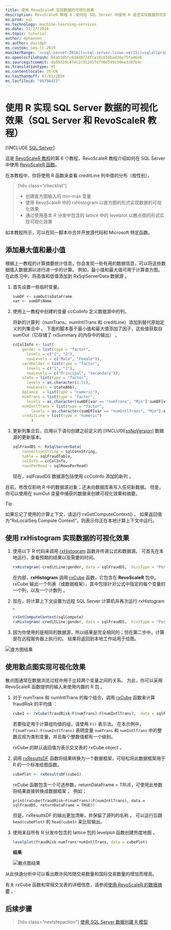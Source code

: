 ```yaml
---
title: 使用 RevoScaleR 实现数据的可视化效果
description: RevoScaleR 教程 6：如何在 SQL Server 中使用 R 语言实现数据的可视化效果。
ms.prod: sql
ms.technology: machine-learning-services
ms.date: 11/27/2018
ms.topic: tutorial
author: dphansen
ms.author: davidph
ms.custom: seo-lt-2019
monikerRange: '>=sql-server-2016||>=sql-server-linux-ver15||=sqlallproducts-allversions'
ms.openlocfilehash: 04ab3d5fc6d4d877dfca18c650bad16e75fa46e8
ms.sourcegitcommit: da88320c474c1c9124574f90d549c50ee3387b4c
ms.translationtype: HT
ms.contentlocale: zh-CN
ms.lasthandoff: 07/01/2020
ms.locfileid: "85756423"
---
```

#  <a name="visualize-sql-server-data-using-r-sql-server-and-revoscaler-tutorial"></a>使用 R 实现 SQL Server 数据的可视化效果（SQL Server 和 RevoScaleR 教程）
 [!INCLUDE [SQL Server](../../includes/applies-to-version/sqlserver.md)]

这是 [RevoScaleR 教程](deepdive-data-science-deep-dive-using-the-revoscaler-packages.md)的第 6 个教程，RevoScaleR 教程介绍如何在 SQL Server 中使用 [RevoScaleR 函数](https://docs.microsoft.com/machine-learning-server/r-reference/revoscaler/revoscaler)。

在本教程中，你将使用 R 函数来查看 creditLine  列中值的分布（按性别）。

> [!div class="checklist"]
> * 创建直方图输入的 min-max 变量
> * 使用 RevoScaleR 中的 rxHistogram 以直方图的形式实现数据的可视化效果  
> * 通过使用基本 R 分发中包含的 lattice 中的 levelplot 以散点图的形式实现可视化效果  

如本教程所示，可以在同一脚本中合并开放源代码和 Microsoft 特定函数。

## <a name="add-maximum-and-minimum-values"></a>添加最大值和最小值

根据上一教程的计算摘要统计信息，你会发现一些有用的数据信息，可以将这些数据插入数据源以进行进一步的计算。 例如，最小值和最大值可用于计算直方图。 在此练习中，将高值和低值添加到 RxSqlServerData 数据源  。

1. 首先设置一些临时变量。
  
    ```R
    sumDF <- sumOut$sDataFrame
    var <- sumDF$Name
    ```
  
2. 使用上一教程中创建的变量 ccColInfo  定义数据源中的列。
  
   将新的计算列（numTrans、numIntlTrans 和 creditLine）添加到替代原始定义的列集合中    。 下面的脚本基于最小值和最大值添加了因子，这些值获取自 sumOut（它存储了 rxSummary 的内存中的输出）  。 
  
    ```R 
    ccColInfo <- list(
        gender = list(type = "factor",
          levels = c("1", "2"), 
          newLevels = c("Male", "Female")),
        cardholder = list(type = "factor",
          levels = c("1", "2"), 
          newLevels = c("Principal", "Secondary")), 
        state = list(type = "factor", 
          levels = as.character(1:51), 
          newLevels = stateAbb), 
        balance  = list(type = "numeric"),
        numTrans = list(type = "factor", 
          levels = as.character(sumDF[var == "numTrans", "Min"]:sumDF[var == "numTrans", "Max"])),
        numIntlTrans = list(type = "factor",  
            levels = as.character(sumDF[var == "numIntlTrans", "Min"]:sumDF[var =="numIntlTrans", "Max"])),
        creditLine = list(type = "numeric")
            )
    ```
  
3. 更新列集合后，应用以下语句创建之前定义的 [!INCLUDE[ssNoVersion](../../includes/ssnoversion-md.md)] 数据源的更新版本。
  
    ```R
    sqlFraudDS <- RxSqlServerData(
        connectionString = sqlConnString,
        table = sqlFraudTable,
        colInfo = ccColInfo,
        rowsPerRead = sqlRowsPerRead)
    ```
  
    现在，sqlFraudDS 数据源包括使用 ccColInfo 添加的新列  。
  
目前，修改仅影响 R 中的数据源对象；还未向数据库表写入任何新数据。 但是，你可以使用在 sumOut 变量中捕获的数据来创建可视化效果和摘要。 

> [!TIP]
> 如果忘记了使用的计算上下文，请运行 rxGetComputeContext()  。 如果返回值为“RxLocalSeq Compute Context”，则表示你正在本地计算上下文中运行。

## <a name="visualize-data-using-rxhistogram"></a>使用 rxHistogram 实现数据的可视化效果

1. 使用以下 R 代码来调用 [rxHistogram](https://docs.microsoft.com/machine-learning-server/r-reference/revoscaler/rxhistogram) 函数并传递公式和数据源。 可首先在本地运行，查看预期的结果以及需要的时间。
  
    ```R
    rxHistogram(~creditLine|gender, data = sqlFraudDS,  histType = "Percent")
    ```
 
    在内部，**rxHistogram** 调用 [rxCube](https://docs.microsoft.com/machine-learning-server/r-reference/revoscaler/rxcube) 函数，它包含在 **RevoScaleR** 包中。 rxCube 输出一个列表（或数据框架），其中包括针对公式中指定的每个变量的一个列，以及一个计数列  。
    
2. 现在，将计算上下文设置为远程 SQL Server 计算机并再次运行 rxHistogram  。
  
    ```R
    rxSetComputeContext(sqlCompute)
    rxHistogram(~creditLine|gender, data = sqlFraudDS,  histType = "Percent")
    ```
 
3. 因为你使用的是相同的数据源，所以结果是完全相同的；但在第二步中，计算是在远程服务器上执行的。 结果将返回到本地工作站用于绘图。
   
  ![直方图结果](media/rsql-sue-histogramresults.jpg "直方图结果")


## <a name="visualize-with-scatter-plots"></a>使用散点图实现可视化效果

散点图通常在数据浏览过程中用于比较两个变量之间的关系。 为此，你可以采用 RevoScaleR 函数提供的输入来使用内置的 R 包  。

1. 对于 numTrans 和 numIntlTrans 的每个组合，调用 [rxCube](https://docs.microsoft.com/machine-learning-server/r-reference/revoscaler/rxcrosstabs) 函数来计算 fraudRisk 的平均值    ：
  
    ```R
    cube1 <- rxCube(fraudRisk~F(numTrans):F(numIntlTrans),  data = sqlFraudDS)
    ```
  
    若要指定用于计算组均值的组，请使用 `F()` 表示法。 在本示例中，`F(numTrans):F(numIntlTrans)` 表明变量 `numTrans` 和 `numIntlTrans` 中的整数应视为类别变量，并且每个整数值都有一个级别。
  
    rxCube 的默认返回值为表示交叉表的 rxCube object   。 
  
2. 调用 [rxResultsDF](https://docs.microsoft.com/machine-learning-server/r-reference/revoscaler/rxresultsdf) 函数将结果转换为一个数据框架，可轻松将此数据框架用于 R 的一个标准绘图函数。
  
    ```R
    cubePlot <- rxResultsDF(cube1)
    ```
  
    rxCube 函数包含一个可选参数，returnDataFrame = TRUE，可使用此参数将结果直接转换成数据框架    。 例如：
    
    `print(rxCube(fraudRisk~F(numTrans):F(numIntlTrans), data = sqlFraudDS, returnDataFrame = TRUE))`
       
    但是，rxResultsDF 的输出更加清晰，并保留了源列的名称  。 可以运行后跟 `head(cubePlot)` 的 `head(cube1)` 来比较输出。
  
3. 使用来自所有 R 分发中包含的 lattice 包的 levelplot 函数创建热度地图   。
  
    ```R
    levelplot(fraudRisk~numTrans*numIntlTrans, data = cubePlot)
    ```
  
    **结果**
  
    ![散点图结果](media/rsql-sue-scatterplotresults.jpg "散点图结果")
  
从此快速分析中可以看出欺诈风险随交易数量和国际交易数量的增加而增高。

有关 rxCube 函数和常规交叉表的详细信息，请参阅[使用 RevoScaleR 的数据摘要](https://docs.microsoft.com/machine-learning-server/r/how-to-revoscaler-data-summaries)  。

## <a name="next-steps"></a>后续步骤

> [!div class="nextstepaction"]
> [使用 SQL Server 数据创建 R 模型](../../machine-learning/tutorials/deepdive-create-models.md)